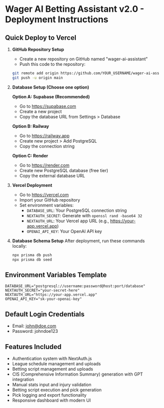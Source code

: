 # Wager AI Betting Assistant v2.0 - Deployment Instructions

## Quick Deploy to Vercel

1. **GitHub Repository Setup**
   - Create a new repository on GitHub named "wager-ai-assistant"
   - Push this code to the repository:
   ```bash
   git remote add origin https://github.com/YOUR_USERNAME/wager-ai-assistant.git
   git push -u origin main
   ```

2. **Database Setup (Choose one option)**

   **Option A: Supabase (Recommended)**
   - Go to https://supabase.com
   - Create a new project
   - Copy the database URL from Settings > Database
   
   **Option B: Railway**
   - Go to https://railway.app
   - Create new project > Add PostgreSQL
   - Copy the connection string

   **Option C: Render**
   - Go to https://render.com
   - Create new PostgreSQL database (free tier)
   - Copy the external database URL

3. **Vercel Deployment**
   - Go to https://vercel.com
   - Import your GitHub repository
   - Set environment variables:
     - `DATABASE_URL`: Your PostgreSQL connection string
     - `NEXTAUTH_SECRET`: Generate with `openssl rand -base64 32`
     - `NEXTAUTH_URL`: Your Vercel app URL (e.g., https://your-app.vercel.app)
     - `OPENAI_API_KEY`: Your OpenAI API key

4. **Database Schema Setup**
   After deployment, run these commands locally:
   ```bash
   npx prisma db push
   npx prisma db seed
   ```

## Environment Variables Template

```env
DATABASE_URL="postgresql://username:password@host:port/database"
NEXTAUTH_SECRET="your-secret-here"
NEXTAUTH_URL="https://your-app.vercel.app"
OPENAI_API_KEY="sk-your-openai-key"
```

## Default Login Credentials
- Email: john@doe.com
- Password: johndoe123

## Features Included
- Authentication system with NextAuth.js
- League schedule management and uploads
- Betting script management and uploads
- CIS (Comprehensive Information Summary) generation with GPT integration
- Manual stats input and injury validation
- Betting script execution and pick generation
- Pick logging and export functionality
- Responsive dashboard with modern UI
